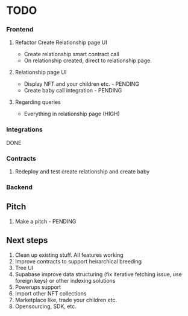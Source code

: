 # TODO

### Frontend

1. Refactor Create Relationship page UI

   - Create relationship smart contract call
   - On relationship created, direct to relationship page.

2. Relationship page UI

   - Display NFT and your children etc. - PENDING
   - Create baby call integration - PENDING

3. Regarding queries

   - Everything in relationship page (HIGH)

### Integrations

DONE

### Contracts

1. Redeploy and test create relationship and create baby

### Backend

## Pitch

1. Make a pitch - PENDING

## Next steps

1. Clean up existing stuff. All features working
2. Improve contracts to support heirarchical breeding
3. Tree UI
4. Supabase improve data structuring (fix iterative fetching issue, use foreign keys) or other indexing solutions
5. Powerups support
6. Import other NFT collections
7. Marketplace like, trade your children etc.
8. Opensourcing, SDK, etc.
